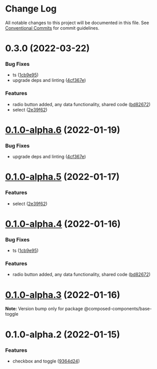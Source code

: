# Change Log

All notable changes to this project will be documented in this file.
See [Conventional Commits](https://conventionalcommits.org) for commit guidelines.

# 0.3.0 (2022-03-22)


### Bug Fixes

* ts ([1cb9e95](https://github.com/composed-components/composed-components/commit/1cb9e952b257e3282041a43be7dd622fba409373))
* upgrade deps and linting ([4cf367e](https://github.com/composed-components/composed-components/commit/4cf367ef75cdf4c302dedb462cfaf693be2193c0))


### Features

* radio button added, any data functionality, shared code ([bd82672](https://github.com/composed-components/composed-components/commit/bd826724416433cd8181b214df75f37b1e1afd4d))
* select ([2e39f62](https://github.com/composed-components/composed-components/commit/2e39f6271dce85d836952faaf1a5c2e010e040b1))





# [0.1.0-alpha.6](https://github.com/composed-components/composed-components/compare/@composed-components/base-toggle@0.1.0-alpha.5...@composed-components/base-toggle@0.1.0-alpha.6) (2022-01-19)


### Bug Fixes

* upgrade deps and linting ([4cf367e](https://github.com/composed-components/composed-components/commit/4cf367ef75cdf4c302dedb462cfaf693be2193c0))





# [0.1.0-alpha.5](https://github.com/composed-components/composed-components/compare/@composed-components/base-toggle@0.1.0-alpha.4...@composed-components/base-toggle@0.1.0-alpha.5) (2022-01-17)

### Features

- select ([2e39f62](https://github.com/composed-components/composed-components/commit/2e39f6271dce85d836952faaf1a5c2e010e040b1))

# [0.1.0-alpha.4](https://github.com/composed-components/composed-components/compare/@composed-components/base-toggle@0.1.0-alpha.3...@composed-components/base-toggle@0.1.0-alpha.4) (2022-01-16)

### Bug Fixes

- ts ([1cb9e95](https://github.com/composed-components/composed-components/commit/1cb9e952b257e3282041a43be7dd622fba409373))

### Features

- radio button added, any data functionality, shared code ([bd82672](https://github.com/composed-components/composed-components/commit/bd826724416433cd8181b214df75f37b1e1afd4d))

# [0.1.0-alpha.3](https://github.com/composed-components/composed-components/compare/@composed-components/base-toggle@0.1.0-alpha.2...@composed-components/base-toggle@0.1.0-alpha.3) (2022-01-16)

**Note:** Version bump only for package @composed-components/base-toggle

# 0.1.0-alpha.2 (2022-01-15)

### Features

- checkbox and toggle ([9364d24](https://github.com/composed-components/composed-components/commit/9364d2437ac46e585ed09fc97b7644b652c07901))
